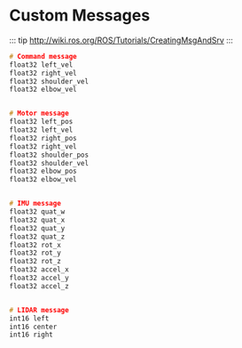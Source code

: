 # Custom Messages

::: tip
http://wiki.ros.org/ROS/Tutorials/CreatingMsgAndSrv
:::

```c++
# Command message
float32 left_vel
float32 right_vel
float32 shoulder_vel
float32 elbow_vel


# Motor message
float32 left_pos
float32 left_vel
float32 right_pos
float32 right_vel
float32 shoulder_pos
float32 shoulder_vel
float32 elbow_pos
float32 elbow_vel


# IMU message
float32 quat_w
float32 quat_x
float32 quat_y
float32 quat_z
float32 rot_x
float32 rot_y
float32 rot_z
float32 accel_x
float32 accel_y
float32 accel_z


# LIDAR message
int16 left
int16 center
int16 right



```